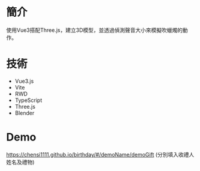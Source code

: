 # 簡介

使用Vue3搭配Three.js，建立3D模型，並透過偵測聲音大小來模擬吹蠟燭的動作。

# 技術

- Vue3.js
- Vite
- RWD
- TypeScript
- Three.js
- Blender

# Demo

https://chensi1111.github.io/birthday/#/demoName/demoGift
(分別填入收禮人姓名及禮物)
